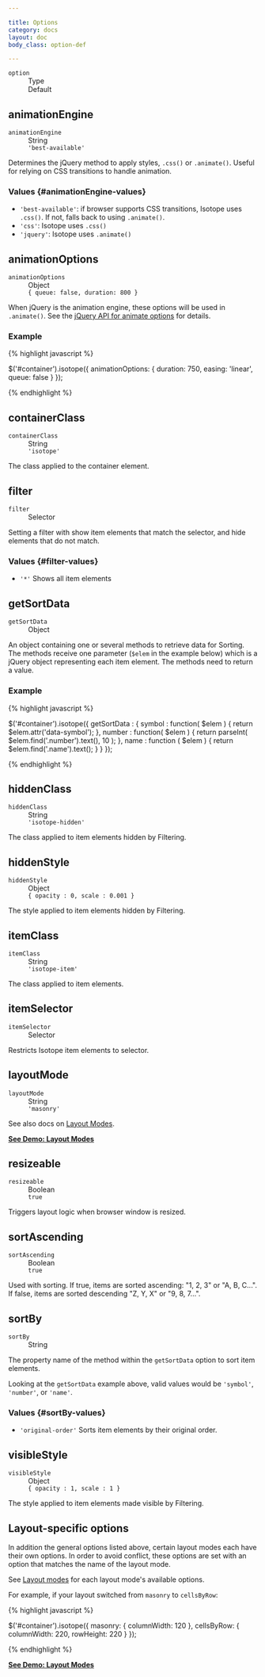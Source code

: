 ```yaml
---

title: Options
category: docs
layout: doc
body_class: option-def

---
```


<dl class="header clearfix">
  <dt><code>option</code></dt>
  <dd class="option-type">Type</dd>
  <dd class="default">Default</dd>
</dl>

## animationEngine

<dl class="clearfix">
  <dt><code>animationEngine</code></dt>
  <dd class="option-type">String</dd>
  <dd class="default"><code><span class="s1">'best-available'</span></code></dd>
</dl>

Determines the jQuery method to apply styles, `.css()` or `.animate()`. Useful for relying on CSS transitions to handle animation.

### Values {#animationEngine-values}


+ `'best-available'`: if browser supports CSS transitions, Isotope uses `.css()`. If not, falls back to using `.animate()`.
+ `'css'`: Isotope uses `.css()`
+ `'jquery'`: Isotope uses `.animate()`

## animationOptions

<dl class="clearfix">
  <dt><code>animationOptions</code></dt>
  <dd class="option-type">Object</dd>
  <dd class="default"><code>{ queue: <span class="kc">false</span>, duration: <span class="mi">800</span> }</code></dd>
</dl>

When jQuery is the animation engine, these options will be used in <code>.animate()</code>. See the [jQuery API for animate options](http://api.jquery.com/animate/#animate-properties-options) for details.

### Example

{% highlight javascript %}

$('#container').isotope({
  animationOptions: {
     duration: 750,
     easing: 'linear',
     queue: false
   }
});

{% endhighlight %}

## containerClass

<dl class="clearfix">
  <dt><code>containerClass</code></dt>
  <dd class="option-type">String</dd>
  <dd class="default"><code><span class="s1">'isotope'</span></code></dd>
</dl>

The class applied to the container element.

## filter

<dl class="clearfix">
  <dt><code>filter</code></dt>
  <dd class="option-type">Selector</dd>
</dl>

Setting a filter with show item elements that match the selector, and hide elements that do not match.

### Values {#filter-values}

+ `'*'` Shows all item elements

## getSortData

<dl class="clearfix">
  <dt><code>getSortData</code></dt>
  <dd class="option-type">Object</dd>
</dl>

An object containing one or several methods to retrieve data for Sorting. The methods receive one parameter (`$elem` in the example below) which is a jQuery object representing each item element. The methods need to return a value.

### Example

{% highlight javascript %}

$('#container').isotope({
  getSortData : {
    symbol : function( $elem ) {
      return $elem.attr('data-symbol');
    },
    number : function( $elem ) {
      return parseInt( $elem.find('.number').text(), 10 );
    },
    name : function ( $elem ) {
      return $elem.find('.name').text();
    }
  }
});

{% endhighlight %}

## hiddenClass

<dl class="clearfix">
  <dt><code>hiddenClass</code></dt>
  <dd class="option-type">String</dd>
  <dd class="default"><code><span class="s1">'isotope-hidden'</span></code></dd>
</dl>

The class applied to item elements hidden by Filtering.

## hiddenStyle

<dl class="clearfix">
  <dt><code>hiddenStyle</code></dt>
  <dd class="option-type">Object</dd>
  <dd class="default"><code>{ opacity : <span class="mi">0</span>, scale : <span class="mi">0.001</span> }</code></dd>
</dl>

The style applied to item elements hidden by Filtering.

## itemClass

<dl class="clearfix">
  <dt><code>itemClass</code></dt>
  <dd class="option-type">String</dd>
  <dd class="default"><code><span class="s1">'isotope-item'</span></code></dd>
</dl>

The class applied to item elements.

## itemSelector

<dl class="clearfix">
  <dt><code>itemSelector</code></dt>
  <dd class="option-type">Selector</dd>
</dl>

Restricts Isotope item elements to selector.

## layoutMode

<dl class="clearfix">
  <dt><code>layoutMode</code></dt>
  <dd class="option-type">String</dd>
  <dd class="default"><code><span class="s1">'masonry'</span></code></dd>
</dl>

See also docs on [Layout Modes](layout-modes.html).

[**See Demo: Layout Modes**](../demos/layout-modes.html)

## resizeable

<dl class="clearfix">
  <dt><code>resizeable</code></dt>
  <dd class="option-type">Boolean</dd>
  <dd class="default"><code><span class="kc">true</span></code></dd>
</dl>

Triggers layout logic when browser window is resized. 

## sortAscending

<dl class="clearfix">
  <dt><code>sortAscending</code></dt>
  <dd class="option-type">Boolean</dd>
  <dd class="default"><code><span class="kc">true</span></code></dd>
</dl>

Used with sorting. If true, items are sorted ascending: "1, 2, 3" or "A, B, C...". If false, items are sorted descending "Z, Y, X" or "9, 8, 7...".

## sortBy

<dl class="clearfix">
  <dt><code>sortBy</code></dt>
  <dd class="option-type">String</dd>
</dl>

The property name of the method within the `getSortData` option to sort item elements.

Looking at the `getSortData` example above, valid values would be `'symbol'`, `'number'`, or `'name'`.

### Values {#sortBy-values}

+ `'original-order'` Sorts item elements by their original order.

## visibleStyle

<dl class="clearfix">
  <dt><code>visibleStyle</code></dt>
  <dd class="option-type">Object</dd>
  <dd class="default"><code>{ opacity : <span class="mi">1</span>, scale : <span class="mi">1</span> }</code></dd>
</dl>

The style applied to item elements made visible by Filtering.

## Layout-specific options

In addition the general options listed above, certain layout modes each have their own options. In order to avoid conflict, these options are set with an option that matches the name of the layout mode.

See [Layout modes](layout-modes.html) for each layout mode's available options.

For example, if your layout switched from `masonry` to `cellsByRow`:

{% highlight javascript %}

$('#container').isotope({
  masonry: {
    columnWidth: 120
  },
  cellsByRow: {
    columnWidth: 220,
    rowHeight: 220
  }
});

{% endhighlight %}

[**See Demo: Layout Modes**](../demos/layout-modes.html)